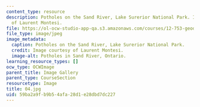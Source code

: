 ```yaml
---
content_type: resource
description: Potholes on the Sand River, Lake Surerior National Park. Images courtesy
  of Laurent Montesi.
file: https://ol-ocw-studio-app-qa.s3.amazonaws.com/courses/12-753-geodynamics-seminar-spring-2005/59ba2a9fb9b54afa28d1e28dbd7dc227_04.jpg
file_type: image/jpeg
image_metadata:
  caption: Potholes on the Sand River, Lake Surerior National Park.
  credit: Image courtesy of Laurent Montesi.
  image-alt: Potholes in Sand River, Ontario.
learning_resource_types: []
ocw_type: OCWImage
parent_title: Image Gallery
parent_type: CourseSection
resourcetype: Image
title: 04.jpg
uid: 59ba2a9f-b9b5-4afa-28d1-e28dbd7dc227
---
```

